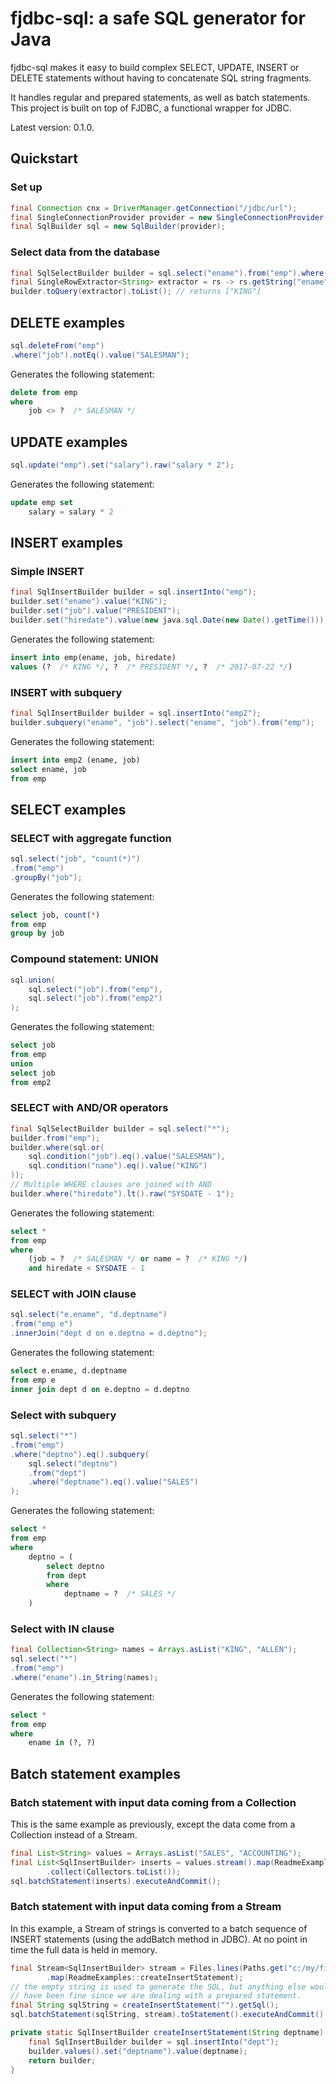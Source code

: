 # fjdbc-sql: a safe SQL generator for Java

fjdbc-sql makes it easy to build complex SELECT, UPDATE, INSERT or DELETE statements without having to concatenate SQL string fragments.

It handles regular and prepared statements, as well as batch statements.
This project is built on top of FJDBC, a functional wrapper for JDBC.

Latest version: 0.1.0.

## Quickstart

### Set up
```java
final Connection cnx = DriverManager.getConnection("/jdbc/url");
final SingleConnectionProvider provider = new SingleConnectionProvider(cnx);
final SqlBuilder sql = new SqlBuilder(provider);

```

### Select data from the database
```java
final SqlSelectBuilder builder = sql.select("ename").from("emp").where("empno").eq().value(1);
final SingleRowExtractor<String> extractor = rs -> rs.getString("ename");
builder.toQuery(extractor).toList(); // returns ["KING"]
```

## DELETE examples
```java
sql.deleteFrom("emp")
.where("job").notEq().value("SALESMAN");
````
Generates the following statement:
```SQL
delete from emp
where
    job <> ?  /* SALESMAN */
```


## UPDATE examples
```java
sql.update("emp").set("salary").raw("salary * 2");
```
Generates the following statement:
```SQL
update emp set
    salary = salary * 2
```

## INSERT examples
### Simple INSERT
```java
final SqlInsertBuilder builder = sql.insertInto("emp");
builder.set("ename").value("KING");
builder.set("job").value("PRESIDENT");
builder.set("hiredate").value(new java.sql.Date(new Date().getTime()));
```
Generates the following statement:
```SQL
insert into emp(ename, job, hiredate)
values (?  /* KING */, ?  /* PRESIDENT */, ?  /* 2017-07-22 */)
```

### INSERT with subquery
```java
final SqlInsertBuilder builder = sql.insertInto("emp2");
builder.subquery("ename", "job").select("ename", "job").from("emp");
```
Generates the following statement:
```SQL
insert into emp2 (ename, job)
select ename, job
from emp
```

## SELECT examples
### SELECT with aggregate function
```java
sql.select("job", "count(*)")
.from("emp")
.groupBy("job");
```
Generates the following statement:
```SQL
select job, count(*)
from emp
group by job
```

### Compound statement: UNION
```java
sql.union(
    sql.select("job").from("emp"),
    sql.select("job").from("emp2")
);
```
Generates the following statement:
```SQL
select job
from emp
union
select job
from emp2
```

### SELECT with AND/OR operators
```java
final SqlSelectBuilder builder = sql.select("*");
builder.from("emp");
builder.where(sql.or(
    sql.condition("job").eq().value("SALESMAN"),
    sql.condition("name").eq().value("KING")
));
// Multiple WHERE clauses are joined with AND
builder.where("hiredate").lt().raw("SYSDATE - 1");
```
Generates the following statement:
```SQL
select *
from emp
where
    (job = ?  /* SALESMAN */ or name = ?  /* KING */)
    and hiredate < SYSDATE - 1
```

### SELECT with JOIN clause
```Java
sql.select("e.ename", "d.deptname")
.from("emp e")
.innerJoin("dept d on e.deptno = d.deptno");
```
Generates the following statement:
```SQL
select e.ename, d.deptname
from emp e
inner join dept d on e.deptno = d.deptno
```

### Select with subquery
```java
sql.select("*")
.from("emp")
.where("deptno").eq().subquery(
    sql.select("deptno")
    .from("dept")
    .where("deptname").eq().value("SALES")
);
```
Generates the following statement:
```SQL
select *
from emp
where
    deptno = (
        select deptno
        from dept
        where
            deptname = ?  /* SALES */
    )
```

### Select with IN clause
```Java
final Collection<String> names = Arrays.asList("KING", "ALLEN");
sql.select("*")
.from("emp")
.where("ename").in_String(names);
```
Generates the following statement:
```SQL
select *
from emp
where
    ename in (?, ?)
```

## Batch statement examples
### Batch statement with input data coming from a Collection
This is the same example as previously, except the data come from a Collection instead of a Stream.
```java
final List<String> values = Arrays.asList("SALES", "ACCOUNTING");
final List<SqlInsertBuilder> inserts = values.stream().map(ReadmeExamples::createInsertStatement)
		.collect(Collectors.toList());
sql.batchStatement(inserts).executeAndCommit();
```

### Batch statement with input data coming from a Stream
In this example, a Stream of strings is converted to a batch sequence of INSERT statements (using the addBatch method in JDBC).
At no point in time the full data is held in memory.
```java
final Stream<SqlInsertBuilder> stream = Files.lines(Paths.get("c:/my/file.txt"))
		.map(ReadmeExamples::createInsertStatement);
// the empty string is used to generate the SQL, but anything else would
// have been fine since we are dealing with a prepared statement.
final String sqlString = createInsertStatement("").getSql();
sql.batchStatement(sqlString, stream).toStatement().executeAndCommit();
```

```java
private static SqlInsertBuilder createInsertStatement(String deptname) {
	final SqlInsertBuilder builder = sql.insertInto("dept");
	builder.values().set("deptname").value(deptname);
	return builder;
}
```
